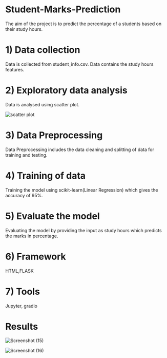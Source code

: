 # Student-Marks-Prediction
The aim of the project is to predict the percentage of a students based on their study hours.
# 1) Data collection
Data is collected from student_info.csv. Data contains the study hours features.
# 2) Exploratory data analysis
Data is analysed using scatter plot.

![scatter plot](https://github.com/tanuja-pathak/Student-Marks-Prediction/assets/103842216/66bb7623-9a76-4fe8-8d19-4f4e2d76ef5a)
 # 3) Data Preprocessing
 Data Preprocessing includes the data cleaning and splitting of data for training and testing.
 # 4) Training of data 
 Training the model using scikit-learn(Linear Regression) which gives the accuracy of 95%.
 # 5) Evaluate the model
 Evaluating the model by providing the input as study hours which predicts the marks in percentage.
 # 6) Framework
 HTML,FLASK
 # 7) Tools
 Jupyter, gradio
 # Results
 
![Screenshot (15)](https://github.com/tanuja-pathak/Student-performance-Prediction/assets/103842216/96a72584-28aa-46ab-a670-a6d0133206b7)


![Screenshot (16)](https://github.com/tanuja-pathak/Student-performance-Prediction/assets/103842216/7f0da48f-644a-4c86-b41b-a29b63daa088)
